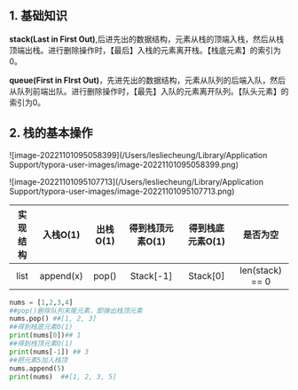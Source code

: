 ## 1. 基础知识

**stack(Last in First Out)**,后进先出的数据结构，元素从栈的顶端入栈，然后从栈顶端出栈。进行删除操作时，【最后】入栈的元素离开栈。【栈底元素】的索引为0。

**queue(First in FIrst Out)**，先进先出的数据结构，元素从队列的后端入队，然后从队列前端出队。进行删除操作时，【最先】入队的元素离开队列。【队头元素】的索引为0。

## 2. 栈的基本操作

![image-20221101095058399](/Users/lesliecheung/Library/Application Support/typora-user-images/image-20221101095058399.png)

![image-20221101095107713](/Users/lesliecheung/Library/Application Support/typora-user-images/image-20221101095107713.png)

| 实现结构 | 入栈O(1)  | 出栈O(1) | 得到栈顶元素O(1) | 得到栈底元素O(1) |    是否为空     |
| :------: | :-------: | :------: | :--------------: | :--------------: | :-------------: |
|   list   | append(x) |  pop()   |    Stack[-1]     |     Stack[0]     | len(stack) == 0 |

```python
nums = [1,2,3,4]
##pop()删除队列末尾元素，即弹出栈顶元素
nums.pop() ##[1, 2, 3]
##得到栈底元素O(1)
print(nums[0])## 1
##得到栈顶元素O(1)
print(nums[-1]) ## 3
##把元素5加入栈顶
nums.append(5)
print(nums)  ##[1, 2, 3, 5]
```

